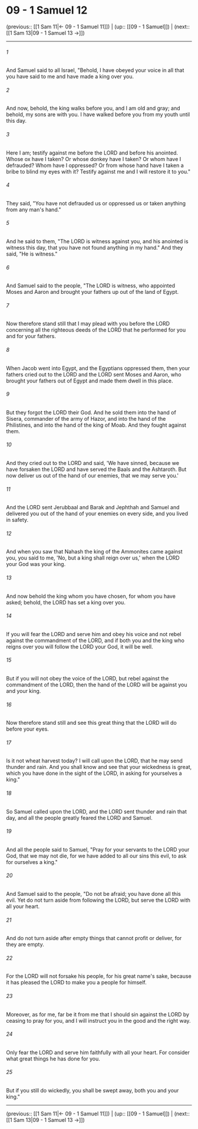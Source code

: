 # 09 - 1 Samuel 12

(previous:: [[1 Sam 11|← 09 - 1 Samuel 11]]) | (up:: [[09 - 1 Samuel]]) | (next:: [[1 Sam 13|09 - 1 Samuel 13 →]])

***


###### 1 
And Samuel said to all Israel, "Behold, I have obeyed your voice in all that you have said to me and have made a king over you. 

###### 2 
And now, behold, the king walks before you, and I am old and gray; and behold, my sons are with you. I have walked before you from my youth until this day. 

###### 3 
Here I am; testify against me before the LORD and before his anointed. Whose ox have I taken? Or whose donkey have I taken? Or whom have I defrauded? Whom have I oppressed? Or from whose hand have I taken a bribe to blind my eyes with it? Testify against me and I will restore it to you." 

###### 4 
They said, "You have not defrauded us or oppressed us or taken anything from any man's hand." 

###### 5 
And he said to them, "The LORD is witness against you, and his anointed is witness this day, that you have not found anything in my hand." And they said, "He is witness." 

###### 6 
And Samuel said to the people, "The LORD is witness, who appointed Moses and Aaron and brought your fathers up out of the land of Egypt. 

###### 7 
Now therefore stand still that I may plead with you before the LORD concerning all the righteous deeds of the LORD that he performed for you and for your fathers. 

###### 8 
When Jacob went into Egypt, and the Egyptians oppressed them, then your fathers cried out to the LORD and the LORD sent Moses and Aaron, who brought your fathers out of Egypt and made them dwell in this place. 

###### 9 
But they forgot the LORD their God. And he sold them into the hand of Sisera, commander of the army of Hazor, and into the hand of the Philistines, and into the hand of the king of Moab. And they fought against them. 

###### 10 
And they cried out to the LORD and said, 'We have sinned, because we have forsaken the LORD and have served the Baals and the Ashtaroth. But now deliver us out of the hand of our enemies, that we may serve you.' 

###### 11 
And the LORD sent Jerubbaal and Barak and Jephthah and Samuel and delivered you out of the hand of your enemies on every side, and you lived in safety. 

###### 12 
And when you saw that Nahash the king of the Ammonites came against you, you said to me, 'No, but a king shall reign over us,' when the LORD your God was your king. 

###### 13 
And now behold the king whom you have chosen, for whom you have asked; behold, the LORD has set a king over you. 

###### 14 
If you will fear the LORD and serve him and obey his voice and not rebel against the commandment of the LORD, and if both you and the king who reigns over you will follow the LORD your God, it will be well. 

###### 15 
But if you will not obey the voice of the LORD, but rebel against the commandment of the LORD, then the hand of the LORD will be against you and your king. 

###### 16 
Now therefore stand still and see this great thing that the LORD will do before your eyes. 

###### 17 
Is it not wheat harvest today? I will call upon the LORD, that he may send thunder and rain. And you shall know and see that your wickedness is great, which you have done in the sight of the LORD, in asking for yourselves a king." 

###### 18 
So Samuel called upon the LORD, and the LORD sent thunder and rain that day, and all the people greatly feared the LORD and Samuel. 

###### 19 
And all the people said to Samuel, "Pray for your servants to the LORD your God, that we may not die, for we have added to all our sins this evil, to ask for ourselves a king." 

###### 20 
And Samuel said to the people, "Do not be afraid; you have done all this evil. Yet do not turn aside from following the LORD, but serve the LORD with all your heart. 

###### 21 
And do not turn aside after empty things that cannot profit or deliver, for they are empty. 

###### 22 
For the LORD will not forsake his people, for his great name's sake, because it has pleased the LORD to make you a people for himself. 

###### 23 
Moreover, as for me, far be it from me that I should sin against the LORD by ceasing to pray for you, and I will instruct you in the good and the right way. 

###### 24 
Only fear the LORD and serve him faithfully with all your heart. For consider what great things he has done for you. 

###### 25 
But if you still do wickedly, you shall be swept away, both you and your king."

***

(previous:: [[1 Sam 11|← 09 - 1 Samuel 11]]) | (up:: [[09 - 1 Samuel]]) | (next:: [[1 Sam 13|09 - 1 Samuel 13 →]])
